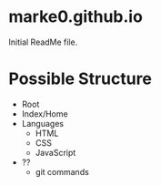# marke0.github.io
Initial ReadMe file.

# Possible Structure

+ Root
+ Index/Home
+ Languages
  + HTML
  + CSS
  + JavaScript
+ ??
  + git commands
